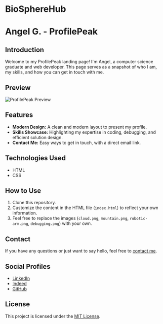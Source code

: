 # BioSphereHub
# Angel G. - ProfilePeak

## Introduction

Welcome to my ProfilePeak landing page! I'm Angel, a computer science graduate and web developer. This page serves as a snapshot of who I am, my skills, and how you can get in touch with me.

## Preview

![ProfilePeak Preview](https://github.com/SadJ0k3r/ProfilePeak/blob/main/screenshot.jpeg)

## Features

- **Modern Design:** A clean and modern layout to present my profile.
- **Skills Showcase:** Highlighting my expertise in coding, debugging, and efficient solution design.
- **Contact Me:** Easy ways to get in touch, with a direct email link.

## Technologies Used

- HTML
- CSS

## How to Use

1. Clone this repository.
2. Customize the content in the HTML file (`index.html`) to reflect your own information.
3. Feel free to replace the images (`cloud.png`, `mountain.png`, `robotic-arm.png`, `debugging.png`) with your own.

## Contact

If you have any questions or just want to say hello, feel free to [contact me](mailto:v4rqzpv27z@privaterelay.appleid.com).

## Social Profiles

- [LinkedIn](https://www.linkedin.com/in/arivera2098)
- [Indeed](https://profile.indeed.com/p/angelgabrielr-q990zc3)
- [GitHub](https://github.com/SadJ0k3r)

## License

This project is licensed under the [MIT License](LICENSE).

